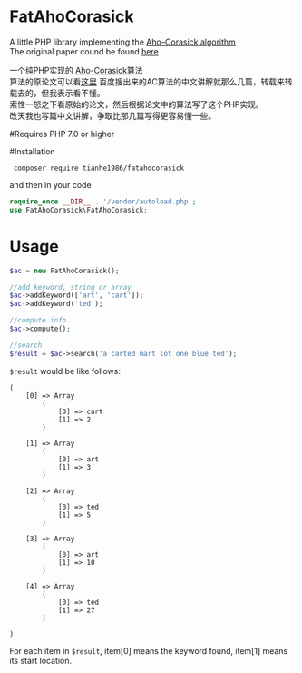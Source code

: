 # FatAhoCorasick
A little PHP library implementing the [Aho–Corasick algorithm](https://en.wikipedia.org/wiki/Aho%E2%80%93Corasick_algorithm)  
The original paper cound be found [here](https://www.uio.no/studier/emner/matnat/ifi/INF3800/v13/undervisningsmateriale/aho_corasick.pdf)

一个纯PHP实现的 [Aho-Corasick算法](https://en.wikipedia.org/wiki/Aho%E2%80%93Corasick_algorithm)  
算法的原论文可以看[这里](https://www.uio.no/studier/emner/matnat/ifi/INF3800/v13/undervisningsmateriale/aho_corasick.pdf)
百度搜出来的AC算法的中文讲解就那么几篇，转载来转载去的，但我表示看不懂。  
索性一怒之下看原始的论文，然后根据论文中的算法写了这个PHP实现。  
改天我也写篇中文讲解，争取比那几篇写得更容易懂一些。

#Requires
PHP 7.0 or higher

#Installation

```
 composer require tianhe1986/fatahocorasick
```

and then in your code

```php
require_once __DIR__ . '/vendor/autoload.php';
use FatAhoCorasick\FatAhoCorasick;
```

# Usage

```php
$ac = new FatAhoCorasick();

//add keyword, string or array
$ac->addKeyword(['art', 'cart']);
$ac->addKeyword('ted');

//compute info
$ac->compute();

//search
$result = $ac->search('a carted mart lot one blue ted');
```

`$result` would be like follows:
```
(
    [0] => Array
        (
            [0] => cart
            [1] => 2
        )

    [1] => Array
        (
            [0] => art
            [1] => 3
        )

    [2] => Array
        (
            [0] => ted
            [1] => 5
        )

    [3] => Array
        (
            [0] => art
            [1] => 10
        )

    [4] => Array
        (
            [0] => ted
            [1] => 27
        )

)
```

For each item in `$result`, item[0] means the keyword found, item[1] means its start location.